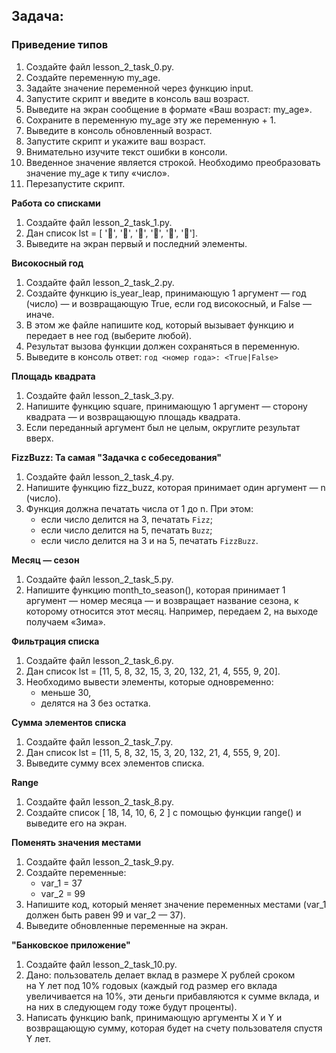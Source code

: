 ## **Задача:**

### **Приведение типов**

1. Создайте файл lesson_2_task_0.py.
2. Создайте переменную my_age.
3. Задайте значение переменной через функцию input.
4. Запустите скрипт и введите в консоль ваш возраст.
5. Выведите на экран сообщение в формате «Ваш возраст: my_age».
6. Сохраните в переменную my_age эту же переменную + 1.
7. Выведите в консоль обновленный возраст.
8. Запустите скрипт и укажите ваш возраст.
9. Внимательно изучите текст ошибки в консоли.
10. Введенное значение является строкой. Необходимо преобразовать значение my_age к типу «число».
11. Перезапустите скрипт.

**Работа со списками**

1. Создайте файл lesson_2_task_1.py.
2. Дан список lst = [ '🍇', '🍑', '🍐', '🍊', '🍌', '🍎'].
3. Выведите на экран первый и последний элементы.

**Високосный год**

1. Создайте файл lesson_2_task_2.py.
2. Создайте функцию is_year_leap, принимающую 1 аргумент — год (число) — и возвращающую True, если год високосный, и False — иначе.
3. В этом же файле напишите код, который вызывает функцию и передает в нее год (выберите любой).
4. Результат вызова функции должен сохраняться в переменную.
5. Выведите в консоль ответ: `год <номер года>: <True|False>`

**Площадь квадрата**

1. Создайте файл lesson_2_task_3.py.
2. Напишите функцию square, принимающую 1 аргумент — сторону квадрата — и возвращающую площадь квадрата. 
3. Если переданный аргумент был не целым, округлите результат вверх.

**FizzBuzz: Та самая "Задачка с собеседования"**

1. Создайте файл lesson_2_task_4.py.
2. Напишите функцию fizz_buzz, которая принимает один аргумент — n (число).
3. Функция должна печатать числа от 1 до n. При этом:
    - если число делится на 3, печатать `Fizz`;
    - если число делится на 5, печатать `Buzz`;
    - если число делится на 3 и на 5, печатать `FizzBuzz`.

**Месяц — сезон**

1. Создайте файл lesson_2_task_5.py.
2. Напишите функцию month_to_season(), которая принимает 1 аргумент — номер месяца — и возвращает название сезона, к которому относится этот месяц.
Например, передаем 2, на выходе получаем «Зима».

**Фильтрация списка**

1. Создайте файл lesson_2_task_6.py.
2. Дан список lst = [11, 5, 8, 32, 15, 3, 20, 132, 21, 4, 555, 9, 20].
3. Необходимо вывести элементы, которые одновременно:
    - меньше 30,
    - делятся на 3 без остатка.

**Сумма элементов списка**

1. Создайте файл lesson_2_task_7.py.
2. Дан список lst = [11, 5, 8, 32, 15, 3, 20, 132, 21, 4, 555, 9, 20].
3. Выведите сумму всех элементов списка.

**Range**

1. Создайте файл lesson_2_task_8.py.
2. Создайте список [ 18, 14, 10, 6, 2 ] с помощью функции range() и выведите его на экран.

**Поменять значения местами**

1. Создайте файл lesson_2_task_9.py.
2. Создайте переменные:
    - var_1 = 37
    - var_2 = 99
3. Напишите код, который меняет значение переменных местами (var_1 должен быть равен 99 и var_2 — 37).
4. Выведите обновленные переменные на экран.
    
**"Банковское приложение"**

1. Создайте файл lesson_2_task_10.py.
2. Дано: пользователь делает вклад в размере Х рублей сроком на Y лет под 10% годовых (каждый год размер его вклада увеличивается на 10%, эти деньги прибавляются к сумме вклада, и на них в следующем году тоже будут проценты).
3. Написать функцию bank, принимающую аргументы X и Y и возвращающую сумму, которая будет на счету пользователя спустя Y лет.